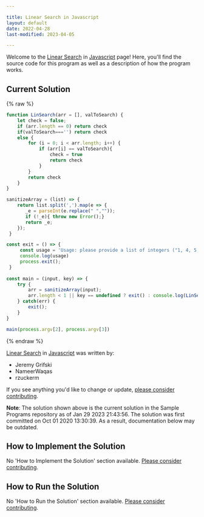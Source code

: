 ```yaml
---

title: Linear Search in Javascript
layout: default
date: 2022-04-28
last-modified: 2023-04-05

---
```


Welcome to the [Linear Search](https://sampleprograms.io/projects/linear-search) in [Javascript](https://sampleprograms.io/languages/javascript) page! Here, you'll find the source code for this program as well as a description of how the program works.

## Current Solution

{% raw %}

```javascript
function LinSearch(arr = [], valToSearch) {
    let check = false;
    if (arr.length == 0) return check
    if(valToSearch==='') return check
    else {
        for (i = 0; i < arr.length; i++) {
            if (arr[i] == valToSearch){
                check = true
                return check
            }
        }
        return check
    }
}

sanitizeArray = (list) => {
    return list.split(',').map(e => {
       _e = parseInt(e.replace(" ",""));
       if (!_e){ throw new Error();}
       return _e;
    });
 }

const exit = () => {
     const usage = 'Usage: please provide a list of integers ("1, 4, 5, 11, 12") and the integer to find ("11")';
     console.log(usage)
     process.exit();
 }
 
const main = (input, key) => {
    try {
        arr = sanitizeArray(input);
        arr.length < 1 || key == undefined ? exit() : console.log(LinSearch(arr, key));
    } catch(err) {
        exit();
    }
}

main(process.argv[2], process.argv[3])
```

{% endraw %}

[Linear Search](https://sampleprograms.io/projects/linear-search) in [Javascript](https://sampleprograms.io/languages/javascript) was written by:

- Jeremy Grifski
- NameerWaqas
- rzuckerm

If you see anything you'd like to change or update, [please consider contributing](https://github.com/TheRenegadeCoder/sample-programs).

**Note**: The solution shown above is the current solution in the Sample Programs repository as of Jan 29 2023 21:43:56. The solution was first committed on Oct 01 2020 13:30:39. As a result, documentation below may be outdated.

## How to Implement the Solution

No 'How to Implement the Solution' section available. [Please consider contributing](https://github.com/TheRenegadeCoder/sample-programs-website).

## How to Run the Solution

No 'How to Run the Solution' section available. [Please consider contributing](https://github.com/TheRenegadeCoder/sample-programs-website).